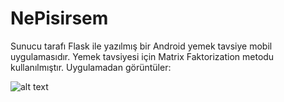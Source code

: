 # NePisirsem
Sunucu tarafı Flask ile yazılmış bir Android yemek tavsiye mobil uygulamasıdır.  Yemek tavsiyesi için Matrix Faktorization metodu kullanılmıştır. Uygulamadan görüntüler:

![alt text](https://github.com/mertakkara/NePisirsem/blob/master/Screenshot_1606755691.png?=250x50)



